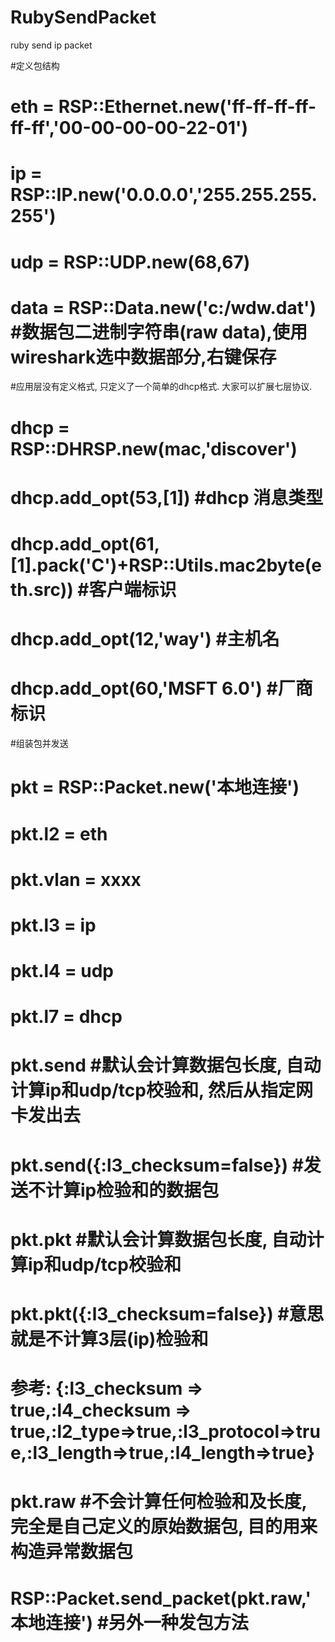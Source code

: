 RubySendPacket
==============

ruby send ip  packet


#定义包结构
# eth = RSP::Ethernet.new('ff-ff-ff-ff-ff-ff','00-00-00-00-22-01')
# ip = RSP::IP.new('0.0.0.0','255.255.255.255')
# udp = RSP::UDP.new(68,67)
# data = RSP::Data.new('c:/wdw.dat')	 #数据包二进制字符串(raw data),使用wireshark选中数据部分,右键保存


#应用层没有定义格式, 只定义了一个简单的dhcp格式.  大家可以扩展七层协议.
# dhcp = RSP::DHRSP.new(mac,'discover')
# dhcp.add_opt(53,[1])	#dhcp 消息类型
# dhcp.add_opt(61,[1].pack('C')+RSP::Utils.mac2byte(eth.src))  #客户端标识
# dhcp.add_opt(12,'way')  #主机名
# dhcp.add_opt(60,'MSFT 6.0')  #厂商标识

#组装包并发送
# pkt = RSP::Packet.new('本地连接')
# pkt.l2 = eth
# pkt.vlan = xxxx
# pkt.l3 = ip
# pkt.l4 = udp
# pkt.l7 = dhcp
# pkt.send    #默认会计算数据包长度, 自动计算ip和udp/tcp校验和, 然后从指定网卡发出去
# pkt.send({:l3_checksum=false})   #发送不计算ip检验和的数据包

# pkt.pkt  #默认会计算数据包长度, 自动计算ip和udp/tcp校验和
# pkt.pkt({:l3_checksum=false})  #意思就是不计算3层(ip)检验和
# 参考: {:l3_checksum => true,:l4_checksum => true,:l2_type=>true,:l3_protocol=>true,:l3_length=>true,:l4_length=>true}
# pkt.raw  #不会计算任何检验和及长度, 完全是自己定义的原始数据包, 目的用来构造异常数据包

# RSP::Packet.send_packet(pkt.raw,'本地连接')		#另外一种发包方法
